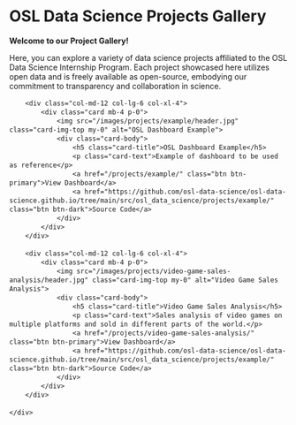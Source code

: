 # OSL Data Science Projects Gallery

**Welcome to our Project Gallery!**

Here, you can explore a variety of data science
projects affiliated to the OSL Data Science Internship Program.
Each project showcased here utilizes open data and is freely available as
open-source, embodying our commitment to transparency and collaboration in
science.

<div class="container mt-4">
    <div class="row">

        <div class="col-md-12 col-lg-6 col-xl-4">
            <div class="card mb-4 p-0">
                <img src="/images/projects/example/header.jpg" class="card-img-top my-0" alt="OSL Dashboard Example">
                <div class="card-body">
                    <h5 class="card-title">OSL Dashboard Example</h5>
                    <p class="card-text">Example of dashboard to be used as reference</p>
                    <a href="/projects/example/" class="btn btn-primary">View Dashboard</a>
                    <a href="https://github.com/osl-data-science/osl-data-science.github.io/tree/main/src/osl_data_science/projects/example/" class="btn btn-dark">Source Code</a>
                </div>
            </div>
        </div>

        <div class="col-md-12 col-lg-6 col-xl-4">
            <div class="card mb-4 p-0">
                <img src="/images/projects/video-game-sales-analysis/header.jpg" class="card-img-top my-0" alt="Video Game Sales Analysis">
                <div class="card-body">
                    <h5 class="card-title">Video Game Sales Analysis</h5>
                    <p class="card-text">Sales analysis of video games on multiple platforms and sold in different parts of the world.</p>
                    <a href="/projects/video-game-sales-analysis/" class="btn btn-primary">View Dashboard</a>
                    <a href="https://github.com/osl-data-science/osl-data-science.github.io/tree/main/src/osl_data_science/projects/example/" class="btn btn-dark">Source Code</a>
                </div>
            </div>
        </div>

    </div>
</div>
